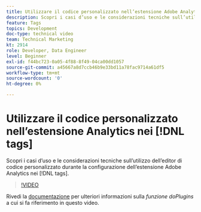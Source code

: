 ```yaml
---
title: Utilizzare il codice personalizzato nell’estensione Adobe Analytics nei  [!DNL tags]
description: Scopri i casi d’uso e le considerazioni tecniche sull’utilizzo dell’editor di codice personalizzato durante la configurazione dell’estensione Adobe Analytics nei  [!DNL tags].
feature: Tags
topics: Development
doc-type: technical video
team: Technical Marketing
kt: 2914
role: Developer, Data Engineer
level: Beginner
exl-id: f44bc723-0a05-4f88-8f49-04ca00dd1057
source-git-commit: a45667a8d7ccb46b9e33bd11a78fac9714a61df5
workflow-type: tm+mt
source-wordcount: '0'
ht-degree: 0%

---
```


# Utilizzare il codice personalizzato nell’estensione Analytics nei [!DNL tags]

Scopri i casi d’uso e le considerazioni tecniche sull’utilizzo dell’editor di codice personalizzato durante la configurazione dell’estensione Adobe Analytics nei [!DNL tags].

>[!VIDEO](https://video.tv.adobe.com/v/328584/?quality=12&learn=on&captions=ita)

Rivedi la [documentazione](https://experienceleague.adobe.com/docs/analytics/implementation/vars/plugins/impl-plugins.html?lang=it) per ulteriori informazioni sulla <i>funzione doPlugins</i> a cui si fa riferimento in questo video.
